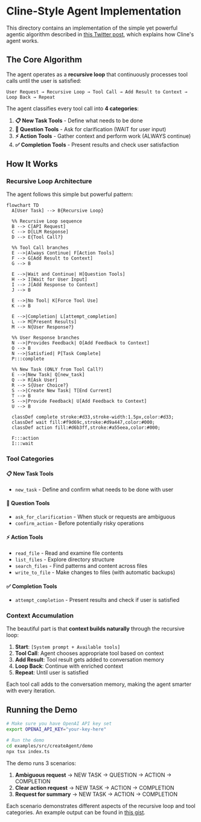 # Cline-Style Agent Implementation

This directory contains an implementation of the simple yet powerful agentic algorithm described in [this Twitter post](https://x.com/mcreed/status/1870190924761653485), which explains how Cline's agent works.

## The Core Algorithm

The agent operates as a **recursive loop** that continuously processes tool calls until the user is satisfied:

```
User Request → Recursive Loop → Tool Call → Add Result to Context → Loop Back → Repeat
```

The agent classifies every tool call into **4 categories**:

1. **📋 New Task Tools** - Define what needs to be done
2. **🤔 Question Tools** - Ask for clarification (WAIT for user input)
3. **⚡ Action Tools** - Gather context and perform work (ALWAYS continue)
4. **✅ Completion Tools** - Present results and check user satisfaction

## How It Works

### Recursive Loop Architecture

The agent follows this simple but powerful pattern:

```mermaid
flowchart TD
  A[User Task] --> B{Recursive Loop}

  %% Recursive Loop sequence
  B --> C[API Request]
  C --> D[LLM Response]
  D --> E{Tool Call?}

  %% Tool Call branches
  E -->|Always Continue| F[Action Tools]
  F --> G[Add Result to Context]
  G --> B

  E -->|Wait and Continue| H[Question Tools]
  H --> I[Wait for User Input]
  I --> J[Add Response to Context]
  J --> B

  E -->|No Tool| K[Force Tool Use]
  K --> B

  E -->|Completion| L[attempt_completion]
  L --> M[Present Results]
  M --> N{User Response?}

  %% User Response branches
  N -->|Provides Feedback| O[Add Feedback to Context]
  O --> B
  N -->|Satisfied| P[Task Complete]
  P:::complete

  %% New Task (ONLY from Tool Call?)
  E -->|New Task| Q[new_task]
  Q --> R[Ask User]
  R --> S{User Choice?}
  S -->|Create New Task| T[End Current]
  T --> B
  S -->|Provide Feedback| U[Add Feedback to Context]
  U --> B

  classDef complete stroke:#d33,stroke-width:1.5px,color:#d33;
  classDef wait fill:#f9d69c,stroke:#d9a447,color:#000;
  classDef action fill:#d6b3ff,stroke:#a55eea,color:#000;

  F:::action
  I:::wait
```

### Tool Categories

#### 📋 New Task Tools

- `new_task` - Define and confirm what needs to be done with user

#### 🤔 Question Tools

- `ask_for_clarification` - When stuck or requests are ambiguous
- `confirm_action` - Before potentially risky operations

#### ⚡ Action Tools

- `read_file` - Read and examine file contents
- `list_files` - Explore directory structure
- `search_files` - Find patterns and content across files
- `write_to_file` - Make changes to files (with automatic backups)

#### ✅ Completion Tools

- `attempt_completion` - Present results and check if user is satisfied

### Context Accumulation

The beautiful part is that **context builds naturally** through the recursive loop:

1. **Start**: `[System prompt + Available tools]`
2. **Tool Call**: Agent chooses appropriate tool based on context
3. **Add Result**: Tool result gets added to conversation memory
4. **Loop Back**: Continue with enriched context
5. **Repeat**: Until user is satisfied

Each tool call adds to the conversation memory, making the agent smarter with every iteration.

## Running the Demo

```bash
# Make sure you have OpenAI API key set
export OPENAI_API_KEY="your-key-here"

# Run the demo
cd examples/src/createAgent/demo
npx tsx index.ts
```

The demo runs 3 scenarios:

1. **Ambiguous request** → NEW TASK → QUESTION → ACTION → COMPLETION
2. **Clear action request** → NEW TASK → ACTION → COMPLETION
3. **Request for summary** → NEW TASK → ACTION → COMPLETION

Each scenario demonstrates different aspects of the recursive loop and tool categories. An example output can be found in [this gist](https://gist.github.com/christian-bromann/07ae625c3c0662996fdd525799955120).
